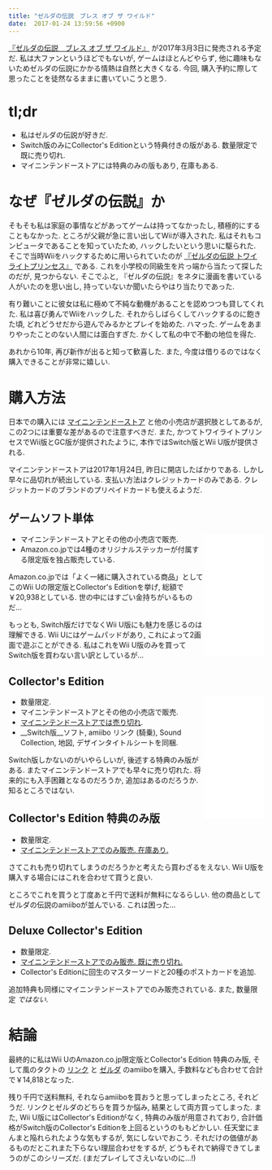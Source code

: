 ```yaml
---
title: "ゼルダの伝説　ブレス オブ ザ ワイルド"
date:  2017-01-24 13:59:56 +0900
---
```

[『ゼルダの伝説　ブレス オブ ザ ワイルド』](http://zelda.com/breath-of-the-wild/)
が2017年3月3日に発売される予定だ. 私は大ファンというほどでもないが, ゲームはほとんどやらず,
他に趣味もないためゼルダの伝説にかかる情熱は自然と大きくなる. 今回,
購入予約に際して思ったことを徒然なるままに書いていこうと思う.

# tl;dr
* 私はゼルダの伝説が好きだ.
* Switch版のみにCollector's Editionという特典付きの版がある. 数量限定で既に売り切れ.
* マイニンテンドーストアには特典のみの版もあり, 在庫もある.

# なぜ『ゼルダの伝説』か
そもそも私は家庭の事情などがあってゲームは持ってなかったし, 積極的にすることもなかった.
ところが父親が急に言い出してWiiが導入された. 私はそれもコンピュータであることを知っていたため,
ハックしたいという思いに駆られた. そこで当時Wiiをハックするために用いられていたのが
[『ゼルダの伝説 トワイライトプリンセス』](https://www.nintendo.co.jp/wii/rzdj/top.html)
である. これを小学校の同級生を片っ端から当たって探したのだが, 見つからない. そこでふと,
『ゼルダの伝説』をネタに漫画を書いている人がいたのを思い出し, 持っていないか聞いたらやはり当たりであった.

有り難いことに彼女は私に極めて不純な動機があることを認めつつも貸してくれた. 私は喜び勇んでWiiをハックした.
それからしばらくしてハックするのに飽きた頃, どれどうせだから遊んでみるかとプレイを始めた. ハマった.
ゲームをあまりやったことのない人間には面白すぎた. かくして私の中で不動の地位を得た.

あれから10年, 再び新作が出ると知って歓喜した. また, 今度は借りるのではなく購入できることが非常に嬉しい.

# 購入方法
日本での購入には [マイニンテンドーストア](https://store.nintendo.co.jp/)
と他の小売店が選択肢としてあるが, この2つには重要な差があるので注意すべきだ.
また, かつてトワイライトプリンセスでWii版とGC版が提供されたように,
本作ではSwitch版とWii U版が提供される.

マイニンテンドーストアは2017年1月24日, 昨日に開店したばかりである. しかし早々に品切れが続出している.
支払い方法はクレジットカードのみである. クレジットカードのブランドのプリペイドカードも使えるようだ.

## ゲームソフト単体
<iframe style="width:120px;height:240px;float:right;" marginwidth="0" marginheight="0" scrolling="no" frameborder="0" src="//rcm-fe.amazon-adsystem.com/e/cm?lt1=_blank&bc1=000000&IS2=1&bg1=FFFFFF&fc1=000000&lc1=0000FF&t=gps0d-22&o=9&p=8&l=as4&m=amazon&f=ifr&ref=as_ss_li_til&asins=B01N35FAVD&linkId=0f44add9b429699124370a95b2728165"></iframe>

* マイニンテンドーストアとその他の小売店で販売.
* Amazon.co.jpでは4種のオリジナルステッカーが付属する限定版を独占販売している.

Amazon.co.jpでは「よく一緒に購入されている商品」としてこのWii Uの限定版とCollector's
Editionを挙げ, 総額で￥20,938としている. 世の中にはすごい金持ちがいるものだ…

もっとも, Switch版だけでなくWii U版にも魅力を感じるのは理解できる. Wii Uにはゲームパッドがあり,
これによって2画面で遊ぶことができる. 私はこれをWii U版のみを買ってSwitch版を買わない言い訳としているが…

## Collector's Edition
<iframe style="width:120px;height:240px;float:right;" marginwidth="0" marginheight="0" scrolling="no" frameborder="0" src="//rcm-fe.amazon-adsystem.com/e/cm?lt1=_blank&bc1=000000&IS2=1&bg1=FFFFFF&fc1=000000&lc1=0000FF&t=gps0d-22&o=9&p=8&l=as4&m=amazon&f=ifr&ref=as_ss_li_til&asins=B01MUC6C33&linkId=d740c3f422090380b9f61facde9782fb"></iframe>

* 数量限定.
* マイニンテンドーストアとその他の小売店で販売.
* [マイニンテンドーストアでは売り切れ](https://store.nintendo.co.jp/category/SWITCH_SOFT/HAC_R_AAAAA.html).
* __Switch版__ソフト, amiibo リンク (騎乗), Sound Collection, 地図, デザインタイトルシートを同梱.

Switch版しかないのがいやらしいが, 後述する特典のみ版がある. 
またマイニンテンドーストアでも早々に売り切れた. 将来的にも入手困難となるのだろうか,
追加はあるのだろうか. 知るところではない.

## Collector's Edition 特典のみ版
* 数量限定.
* [マイニンテンドーストアでのみ販売. 在庫あり.](https://store.nintendo.co.jp/item/NVL_N_AKAL.html)

さてこれも売り切れてしまうのだろうかと考えたら買わざるをえない. Wii U版を購入する場合にはこれを合わせて買うと良い.

ところでこれを買うと丁度あと千円で送料が無料になるらしい. 他の商品としてゼルダの伝説のamiiboが並んでいる.
これは困った…

## Deluxe Collector's Edition
* 数量限定.
* [マイニンテンドーストアでのみ販売. 既に売り切れ.](https://store.nintendo.co.jp/category/FEATURE_ZELDA/HAC_Q_AAAAA.html)
* Collector's Editionに回生のマスターソードと20種のポストカードを追加.

追加特典も同様にマイニンテンドーストアでのみ販売されている. また, 数量限定 _ではない_.

# 結論
最終的に私はWii UのAmazon.co.jp限定版とCollector's Edition 特典のみ版,
そして風のタクトの [リンク](https://store.nintendo.co.jp/item/NVL_C_AKAG.html)
と [ゼルダ](https://store.nintendo.co.jp/item/NVL_C_AKAJ.html) のamiiboを購入,
手数料なども合わせて合計で￥14,818となった.

残り千円で送料無料, それならamiiboを買おうと思ってしまったところ, それどうだ.
リンクとゼルダのどちらを買うか悩み, 結果として両方買ってしまった. また, Wii
U版にはCollector's Editionがなく, 特典のみ版が用意されており, 合計価格がSwitch版のCollector's
Editionを上回るというのももどかしい. 任天堂にまんまと陥れられたような気もするが,
気にしないでおこう. それだけの価値があるものだとこれまた下らない理屈合わせをするが,
どうもそれで納得できてしまうのがこのシリーズだ. (まだプレイしてさえいないのに…!)
